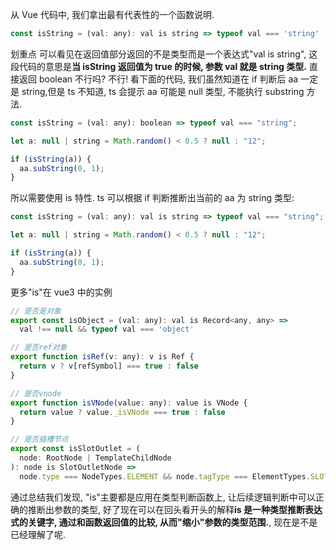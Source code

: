 从 Vue 代码中, 我们拿出最有代表性的一个函数说明.

```js
const isString = (val: any): val is string => typeof val === 'string'
```

划重点
可以看见在返回值部分返回的不是类型而是一个表达式"val is string", 这段代码的意思是**当 isString 返回值为 true 的时候, 参数 val 就是 string 类型.**
直接返回 boolean 不行吗?
不行! 看下面的代码, 我们虽然知道在 if 判断后 aa 一定是 string,但是 ts 不知道, ts 会提示 aa 可能是 null 类型, 不能执行 substring 方法.

```js
const isString = (val: any): boolean => typeof val === "string";

let a: null | string = Math.random() < 0.5 ? null : "12";

if (isString(a)) {
  aa.subString(0, 1);
}
```

所以需要使用 is 特性. ts 可以根据 if 判断推断出当前的 aa 为 string 类型:

```js
const isString = (val: any): val is string => typeof val === "string";

let a: null | string = Math.random() < 0.5 ? null : "12";

if (isString(a)) {
  aa.subString(0, 1);
}
```

更多"is"在 vue3 中的实例

```js
// 是否是对象
export const isObject = (val: any): val is Record<any, any> =>
  val !== null && typeof val === 'object'

// 是否ref对象
export function isRef(v: any): v is Ref {
  return v ? v[refSymbol] === true : false
}

// 是否vnode
export function isVNode(value: any): value is VNode {
  return value ? value._isVNode === true : false
}

// 是否插槽节点
export const isSlotOutlet = (
  node: RootNode | TemplateChildNode
): node is SlotOutletNode =>
  node.type === NodeTypes.ELEMENT && node.tagType === ElementTypes.SLOT
```

通过总结我们发现, "is"主要都是应用在类型判断函数上, 让后续逻辑判断中可以正确的推断出参数的类型, 好了现在可以在回头看开头的解释**is 是一种类型推断表达式的关键字, 通过和函数返回值的比较, 从而"缩小"参数的类型范围.**, 现在是不是已经理解了呢.
